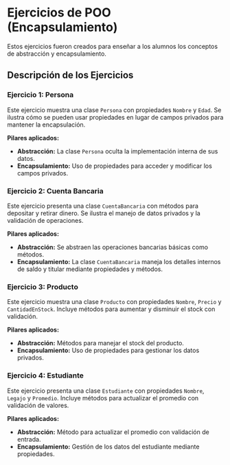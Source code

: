 # Ejercicios de POO (Encapsulamiento)

Estos ejercicios fueron creados para enseñar a los alumnos los conceptos de abstracción y encapsulamiento.

## Descripción de los Ejercicios

### Ejercicio 1: Persona

Este ejercicio muestra una clase `Persona` con propiedades `Nombre` y `Edad`. Se ilustra cómo se pueden usar propiedades en lugar de campos privados para mantener la encapsulación.

**Pilares aplicados:**

- **Abstracción:** La clase `Persona` oculta la implementación interna de sus datos.
- **Encapsulamiento:** Uso de propiedades para acceder y modificar los campos privados.

### Ejercicio 2: Cuenta Bancaria

Este ejercicio presenta una clase `CuentaBancaria` con métodos para depositar y retirar dinero. Se ilustra el manejo de datos privados y la validación de operaciones.

**Pilares aplicados:**

- **Abstracción:** Se abstraen las operaciones bancarias básicas como métodos.
- **Encapsulamiento:** La clase `CuentaBancaria` maneja los detalles internos de saldo y titular mediante propiedades y métodos.

### Ejercicio 3: Producto

Este ejercicio muestra una clase `Producto` con propiedades `Nombre`, `Precio` y `CantidadEnStock`. Incluye métodos para aumentar y disminuir el stock con validación.

**Pilares aplicados:**

- **Abstracción:** Métodos para manejar el stock del producto.
- **Encapsulamiento:** Uso de propiedades para gestionar los datos privados.

### Ejercicio 4: Estudiante

Este ejercicio presenta una clase `Estudiante` con propiedades `Nombre`, `Legajo` y `Promedio`. Incluye métodos para actualizar el promedio con validación de valores.

**Pilares aplicados:**

- **Abstracción:** Método para actualizar el promedio con validación de entrada.
- **Encapsulamiento:** Gestión de los datos del estudiante mediante propiedades.
